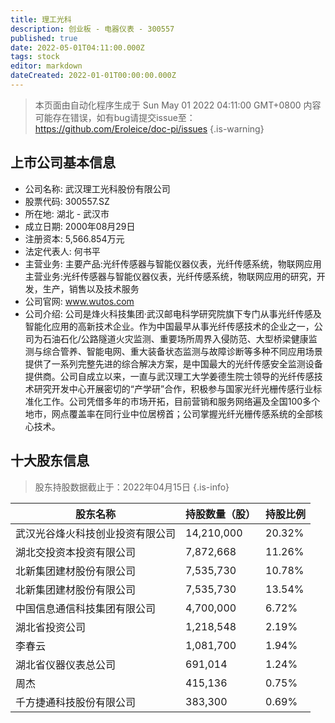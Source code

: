 ```yaml
---
title: 理工光科
description: 创业板 - 电器仪表 - 300557
published: true
date: 2022-05-01T04:11:00.000Z
tags: stock
editor: markdown
dateCreated: 2022-01-01T00:00:00.000Z
---
```


> 本页面由自动化程序生成于 Sun May 01 2022 04:11:00 GMT+0800
> 内容可能存在错误，如有bug请提交issue至：https://github.com/Eroleice/doc-pi/issues
{.is-warning}

## 上市公司基本信息
- 公司名称: 武汉理工光科股份有限公司
- 股票代码: 300557.SZ
- 所在地: 湖北 - 武汉市
- 成立日期: 2000年08月29日
- 注册资本: 5,566.854万元
- 法定代表人: 何书平
- 主营业务: 主要产品:光纤传感器与智能仪器仪表，光纤传感系统，物联网应用主营业务:光纤传感器与智能仪器仪表，光纤传感系统，物联网应用的研究，开发，生产，销售以及技术服务
- 公司官网: www.wutos.com
- 公司介绍: 公司是烽火科技集团·武汉邮电科学研究院旗下专门从事光纤传感及智能化应用的高新技术企业。作为中国最早从事光纤传感技术的企业之一，公司为石油石化/公路隧道火灾监测、重要场所周界入侵防范、大型桥梁健康监测与综合管养、智能电网、重大装备状态监测与故障诊断等多种不同应用场景提供了一系列完整先进的综合解决方案，是中国最大的光纤传感安全监测设备提供商。公司自成立以来，一直与武汉理工大学姜德生院士领导的光纤传感技术研究开发中心开展密切的“产学研”合作，积极参与国家光纤光栅传感行业标准化工作。公司凭借多年的市场开拓，目前营销和服务网络遍及全国100多个地市，网点覆盖率在同行业中位居榜首；公司掌握光纤光栅传感系统的全部核心技术。


## 十大股东信息
> 股东持股数据截止于：2022年04月15日
{.is-info}

| 股东名称 | 持股数量（股） | 持股比例 |
| --- | --- | --- |
| 武汉光谷烽火科技创业投资有限公司 | 14,210,000 | 20.32% |
| 湖北交投资本投资有限公司 | 7,872,668 | 11.26% |
| 北新集团建材股份有限公司 | 7,535,730 | 10.78% |
| 北新集团建材股份有限公司 | 7,535,730 | 13.54% |
| 中国信息通信科技集团有限公司 | 4,700,000 | 6.72% |
| 湖北省投资公司 | 1,218,548 | 2.19% |
| 李春云 | 1,081,700 | 1.94% |
| 湖北省仪器仪表总公司 | 691,014 | 1.24% |
| 周杰 | 415,136 | 0.75% |
| 千方捷通科技股份有限公司 | 383,300 | 0.69% |




